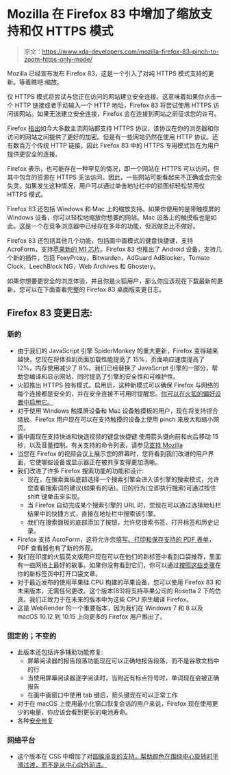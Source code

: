 # Mozilla 在 Firefox 83 中增加了缩放支持和仅 HTTPS 模式

> 原文：<https://www.xda-developers.com/mozilla-firefox-83-pinch-to-zoom-https-only-mode/>

Mozilla 已经宣布发布 Firefox 83，这是一个引入了对纯 HTTPS 模式支持的更新。等着瞧吧:缩放。

仅 HTTPS 模式将尝试与您正在访问的网站建立安全连接。这意味着如果你点击一个 HTTP 链接或者手动输入一个 HTTP 地址，Firefox 83 将尝试使用 HTTPS 访问该网站。如果无法建立安全连接，Firefox 会在连接到网站之前征求您的许可。

Firefox [指出](https://www.mozilla.org/en-US/firefox/83.0/releasenotes/)如今大多数主流网站都支持 HTTPS 协议，该协议在你的浏览器和你访问的网站之间提供了更好的加密。但是有一些网站仍然在使用 HTTP 协议。还有数百万个传统 HTTP 链接，因此 Firefox 83 中的 HTTPS 专用模式旨在为用户提供更安全的连接。

Firefox 表示，也可能存在一种罕见的情况，即一个网站在 HTTPS 可以访问，但其中包含的资源在 HTTPS 无法访问。因此，一些网站可能看起来不正确或会完全失灵。如果发生这种情况，用户可以通过单击地址栏中的锁图标轻松禁用仅 HTTPS 模式。

Firefox 83 还包括 Windows 和 Mac 上的缩放支持。如果你使用的是带触摸屏的 Windows 设备，你可以轻松地缩放你想要的网站。Mac 设备上的触摸板也是如此。这是一个在竞争浏览器中已经存在多年的功能，但迟做总比不做好。

Firefox 83 还包括其他几个功能，包括画中画模式的键盘快捷键，支持 AcroForm，支持[苹果新的 M1 芯片](https://www.xda-developers.com/apple-macbook-air-macbook-pro-13-mac-mini-m1-arm-soc/)。Firefox 83 也推出了 Android 设备，支持几个新的插件，包括 FoxyProxy，Bitwarden，AdGuard AdBlocker，Tomato Clock，LeechBlock NG，Web Archives 和 Ghostery。

如果你想要更安全的浏览体验，并且你是火狐用户，那么你应该现在下载最新的更新。您可以在下面查看完整的 Firefox 83 桌面版变更日志。

## Firefox 83 变更日志:

### 新的

*   由于我们的 JavaScript 引擎 SpiderMonkey 的重大更新，Firefox 变得越来越快，您现在将体验到页面加载性能提高了 15%，页面响应速度提高了 12%，内存使用减少了 8%。我们已经替换了 JavaScript 引擎的一部分，帮助您编译和显示网站，同时提高了引擎的安全性和可维护性。
*   火狐推出 HTTPS 独有模式。启用后，这种新模式可以确保 Firefox 与网络的每个连接都是安全的，并在安全连接不可用时提醒您。[你可以在火狐的偏好设置中启用它。](https://support.mozilla.org/kb/https-only-prefs#w_enable-https-only-mode)
*   对于使用 Windows 触摸屏设备和 Mac 设备触摸板的用户，现在将支持捏合缩放。Firefox 用户现在可以在支持触摸的设备上使用 pinch 来放大和缩小网页。
*   画中画现在支持快进和快退视频的键盘快捷键:使用箭头键向前和向后移动 15 秒，以及音量控制。有关支持的命令列表，请参见[支持 Mozilla](https://support.mozilla.org/kb/about-picture-picture-firefox#w_keyboard-shortcuts)
*   当您在 Firefox 的视频会议上展示您的屏幕时，您将看到我们改进的用户界面，它使哪些设备或显示器正在被共享变得更加清晰。
*   我们改进了许多 Firefox 搜索功能的功能和设计:
    *   现在，在搜索面板底部选择一个搜索引擎会进入该引擎的搜索模式，允许您查看搜索词的建议(如果有的话)。旧的行为(立即执行搜索)可通过按住 shift 键单击来实现。
    *   当 Firefox 自动完成某个搜索引擎的 URL 时，您现在可以通过选择地址栏结果中的快捷方式，直接在地址栏中搜索该引擎。
    *   我们在搜索面板的底部添加了按钮，允许您搜索书签、打开标签和历史记录。
*   Firefox 支持 AcroForm，这将允许您[填写、打印和保存支持的 PDF 表单](https://support.mozilla.org/kb/view-pdf-files-firefox-or-choose-another-viewer)，PDF 查看器也有了新的外观。
*   我们在印度的火狐英文版用户现在可以在他们的新标签中看到口袋推荐，里面有一些网络上最好的故事。如果你没有看到它们，你可以通过[按照这些步骤](https://support.mozilla.org/kb/hide-or-display-content-new-tab)在你的新标签页中打开口袋文章。
*   对于最近发布的使用苹果硅 CPU 构建的苹果设备，您可以使用 Firefox 83 和未来版本，无需任何更改。这个版本(83)将支持苹果公司的 Rosetta 2 下的仿真。我们正致力于在未来的版本中为这些 CPU 原生编译 Firefox。
*   这是 WebRender 的一个重要版本，因为我们在 Windows 7 和 8 以及 macOS 10.12 到 10.15 上向更多的 Firefox 用户推出了。

### 固定的；不变的

*   此版本还包括许多辅助功能修复:
    *   屏幕阅读器的报告段落功能现在可以正确地报告段落，而不是谷歌文档中的行
    *   当使用屏幕阅读器逐字阅读时，当附近有标点符号时，单词现在会被正确报告
    *   在画中画窗口中使用 tab 键后，箭头键现在可以正常工作
*   对于在 macOS 上使用最小化窗口恢复会话的用户来说，Firefox 现在使用更少的电量，你应该会看到更长的电池寿命。
*   各种[安全修复](https://www.mozilla.org/security/advisories/mfsa2020-50/)

### 网络平台

*   这个版本在 CSS 中增加了对[圆锥渐变的支持，帮助颜色在围绕中心旋转时平滑过渡，而不是从中心向外前进。](https://developer.mozilla.org/docs/Web/CSS/conic-gradient)